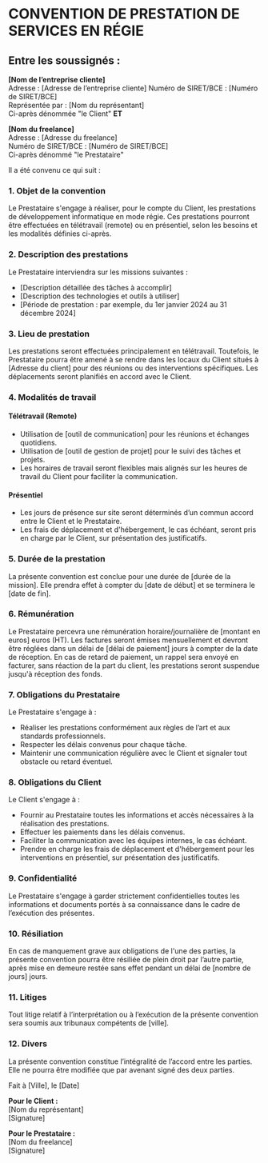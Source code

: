 # CONVENTION DE PRESTATION DE SERVICES EN RÉGIE

## Entre les soussignés :

**[Nom de l’entreprise cliente]**  
Adresse : [Adresse de l’entreprise cliente]
Numéro de SIRET/BCE : [Numéro de SIRET/BCE]  
Représentée par : [Nom du représentant]  
Ci-après dénommée "le Client"
**ET**

**[Nom du freelance]**  
Adresse : [Adresse du freelance]  
Numéro de SIRET/BCE : [Numéro de SIRET/BCE]  
Ci-après dénommé "le Prestataire"

Il a été convenu ce qui suit :

### 1. Objet de la convention

Le Prestataire s'engage à réaliser, pour le compte du Client, les prestations de développement informatique en mode régie. Ces prestations pourront être effectuées en télétravail (remote) ou en présentiel, selon les besoins et les modalités définies ci-après.

### 2. Description des prestations

Le Prestataire interviendra sur les missions suivantes :
- [Description détaillée des tâches à accomplir]
- [Description des technologies et outils à utiliser]
- [Période de prestation : par exemple, du 1er janvier 2024 au 31 décembre 2024]

### 3. Lieu de prestation

Les prestations seront effectuées principalement en télétravail. Toutefois, le Prestataire pourra être amené à se rendre dans les locaux du Client situés à [Adresse du client] pour des réunions ou des interventions spécifiques. Les déplacements seront planifiés en accord avec le Client.

### 4. Modalités de travail

#### Télétravail (Remote)

- Utilisation de [outil de communication] pour les réunions et échanges quotidiens.
- Utilisation de [outil de gestion de projet] pour le suivi des tâches et projets.
- Les horaires de travail seront flexibles mais alignés sur les heures de travail du Client pour faciliter la communication.

#### Présentiel

- Les jours de présence sur site seront déterminés d’un commun accord entre le Client et le Prestataire.
- Les frais de déplacement et d'hébergement, le cas échéant, seront pris en charge par le Client, sur présentation des justificatifs.

### 5. Durée de la prestation

La présente convention est conclue pour une durée de [durée de la mission]. Elle prendra effet à compter du [date de début] et se terminera le [date de fin].

### 6. Rémunération

Le Prestataire percevra une rémunération horaire/journalière de [montant en euros] euros (HT). Les factures seront émises mensuellement et devront être réglées dans un délai de [délai de paiement] jours à compter de la date de réception. En cas de retard de paiement, un rappel sera envoyé en facturer, sans réaction de la part du client, les prestations seront suspendue jusqu'à réception des fonds.

### 7. Obligations du Prestataire

Le Prestataire s'engage à :
- Réaliser les prestations conformément aux règles de l’art et aux standards professionnels.
- Respecter les délais convenus pour chaque tâche.
- Maintenir une communication régulière avec le Client et signaler tout obstacle ou retard éventuel.

### 8. Obligations du Client

Le Client s'engage à :
- Fournir au Prestataire toutes les informations et accès nécessaires à la réalisation des prestations.
- Effectuer les paiements dans les délais convenus.
- Faciliter la communication avec les équipes internes, le cas échéant.
- Prendre en charge les frais de déplacement et d'hébergement pour les interventions en présentiel, sur présentation des justificatifs.

### 9. Confidentialité

Le Prestataire s'engage à garder strictement confidentielles toutes les informations et documents portés à sa connaissance dans le cadre de l’exécution des présentes.

### 10. Résiliation

En cas de manquement grave aux obligations de l'une des parties, la présente convention pourra être résiliée de plein droit par l’autre partie, après mise en demeure restée sans effet pendant un délai de [nombre de jours] jours.

### 11. Litiges

Tout litige relatif à l’interprétation ou à l’exécution de la présente convention sera soumis aux tribunaux compétents de [ville].

### 12. Divers

La présente convention constitue l’intégralité de l’accord entre les parties. Elle ne pourra être modifiée que par avenant signé des deux parties.

Fait à [Ville], le [Date]

**Pour le Client :**  
[Nom du représentant]  
[Signature]

**Pour le Prestataire :**  
[Nom du freelance]  
[Signature]
